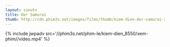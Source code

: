 ```yaml
---
layout: sieutv
title: Der Samurai
thumb: http://cdn.phim3s.net/images/films/thumb/kiem-dien-der-samurai-2014.jpg
---
```

{% include jwpadv src='//phim3s.net/phim-le/kiem-dien_8550/xem-phim//video.mp4' %}